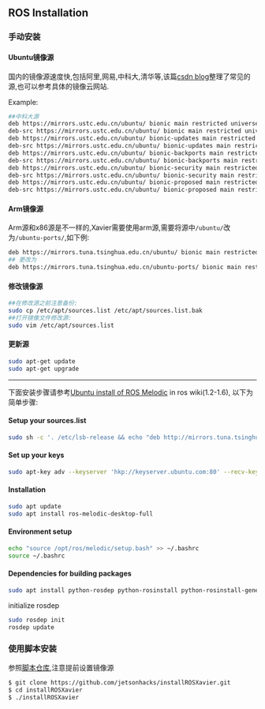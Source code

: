 ## ROS Installation

### 手动安装
#### Ubuntu镜像源
国内的镜像源速度快,包括阿里,网易,中科大,清华等,该篇[csdn blog](https://blog.csdn.net/xiangxianghehe/article/details/80112149)整理了常见的源,也可以参考具体的镜像云网站.

Example:
```bash
##中科大源
deb https://mirrors.ustc.edu.cn/ubuntu/ bionic main restricted universe multiverse
deb-src https://mirrors.ustc.edu.cn/ubuntu/ bionic main restricted universe multiverse
deb https://mirrors.ustc.edu.cn/ubuntu/ bionic-updates main restricted universe multiverse
deb-src https://mirrors.ustc.edu.cn/ubuntu/ bionic-updates main restricted universe multiverse
deb https://mirrors.ustc.edu.cn/ubuntu/ bionic-backports main restricted universe multiverse
deb-src https://mirrors.ustc.edu.cn/ubuntu/ bionic-backports main restricted universe multiverse
deb https://mirrors.ustc.edu.cn/ubuntu/ bionic-security main restricted universe multiverse
deb-src https://mirrors.ustc.edu.cn/ubuntu/ bionic-security main restricted universe multiverse
deb https://mirrors.ustc.edu.cn/ubuntu/ bionic-proposed main restricted universe multiverse
deb-src https://mirrors.ustc.edu.cn/ubuntu/ bionic-proposed main restricted universe multiverse

```

#### Arm镜像源

Arm源和x86源是不一样的,Xavier需要使用arm源,需要将源中`/ubuntu/`改为`/ubuntu-ports/`,如下例:
```bash
deb https://mirrors.tuna.tsinghua.edu.cn/ubuntu/ bionic main restricted universe multiverse
## 更改为
deb https://mirrors.tuna.tsinghua.edu.cn/ubuntu-ports/ bionic main restricted universe multiverse
```

#### 修改镜像源

```bash
##在修改源之前注意备份:
sudo cp /etc/apt/sources.list /etc/apt/sources.list.bak
##打开镜像文件修改源:
sudo vim /etc/apt/sources.list
```
#### 更新源
```bash
sudo apt-get update
sudo apt-get upgrade
```

------

下面安装步骤请参考[Ubuntu install of ROS Melodic](http://wiki.ros.org/melodic/Installation/Ubuntu) in ros wiki(1.2-1.6), 以下为简单步骤:
#### Setup your sources.list
```bash
sudo sh -c '. /etc/lsb-release && echo "deb http://mirrors.tuna.tsinghua.edu.cn/ros/ubuntu/ `lsb_release -cs` main" > /etc/apt/sources.list.d/ros-latest.list'
```
#### Set up your keys
```bash
sudo apt-key adv --keyserver 'hkp://keyserver.ubuntu.com:80' --recv-key C1CF6E31E6BADE8868B172B4F42ED6FBAB17C654
```
#### Installation
```bash
sudo apt update
sudo apt install ros-melodic-desktop-full
```
#### Environment setup
```bash
echo "source /opt/ros/melodic/setup.bash" >> ~/.bashrc
source ~/.bashrc
```

#### Dependencies for building packages
```bash
sudo apt install python-rosdep python-rosinstall python-rosinstall-generator python-wstool build-essential
```
initialize rosdep
```bash
sudo rosdep init
rosdep update
```

### 使用脚本安装
参照[脚本仓库](https://github.com/jetsonhacks/installROSXavier),注意提前设置镜像源
```bash
$ git clone https://github.com/jetsonhacks/installROSXavier.git
$ cd installROSXavier
$ ./installROSXavier
```